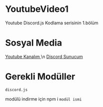 # YoutubeVideo1
Youtube Discord.js Kodlama serisinin 1.bölüm 
# Sosyal Media
[Youtube Kanalım ](https://www.youtube.com/channel/UCNNwN5mEDnkiQcmeIpC5Uqg)\n
[Discord Sunucum](https://discord.gg/PbUTzZKsdk)
# Gerekli Modüller
	discord.js
modülü indirme için npm i `modül ismi`
